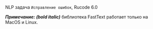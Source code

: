 NLP задача `Исправление ошибок`, Rucode 6.0

***Примечание: (bold italic)*** библиотека FastText работает только на MacOS и Linux.
